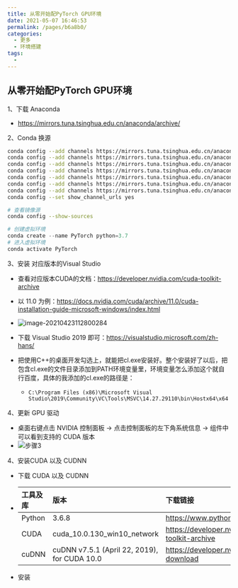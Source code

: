 ```yaml
---
title: 从零开始配PyTorch GPU环境
date: 2021-05-07 16:46:53
permalink: /pages/b6a8b0/
categories:
  - 更多
  - 环境搭建
tags:
  - 
---
```

## 从零开始配PyTorch GPU环境

1、下载 Anaconda 

- https://mirrors.tuna.tsinghua.edu.cn/anaconda/archive/

2、Conda 换源

```bash
conda config --add channels https://mirrors.tuna.tsinghua.edu.cn/anaconda/pkgs/free/
conda config --add channels https://mirrors.tuna.tsinghua.edu.cn/anaconda/pkgs/main/
conda config --add channels https://mirrors.tuna.tsinghua.edu.cn/anaconda/cloud/bioconda/
conda config --add channels https://mirrors.tuna.tsinghua.edu.cn/anaconda/cloud/menpo/
conda config --add channels https://mirrors.tuna.tsinghua.edu.cn/anaconda/cloud/conda-forge
conda config --add channels https://mirrors.tuna.tsinghua.edu.cn/anaconda/cloud/msys2/
conda config --add channels https://mirrors.tuna.tsinghua.edu.cn/anaconda/cloud/pytorch/
conda config --set show_channel_urls yes
```

```bash
# 查看镜像源
conda config --show-sources
```

```python
# 创建虚拟环境
conda create --name PyTorch python=3.7
# 进入虚拟环境
conda activate PyTorch
```

3、安装 对应版本的Visual Studio

- 查看对应版本CUDA的文档：https://developer.nvidia.com/cuda-toolkit-archive
- 以 11.0 为例：https://docs.nvidia.com/cuda/archive/11.0/cuda-installation-guide-microsoft-windows/index.html
- ![image-20210423112800284](https://muyun-blog-pic.oss-cn-shanghai.aliyuncs.com/picgo/image-20210423112800284.png)

- 下载 Visual Studio 2019 即可：https://visualstudio.microsoft.com/zh-hans/

- 把使用C++的桌面开发勾选上，就能把cl.exe安装好。整个安装好了以后，把包含cl.exe的文件目录添加到PATH环境变量里，环境变量怎么添加这个就自行百度，具体的我添加的cl.exe的路径是：

  - ```text
    C:\Program Files (x86)\Microsoft Visual Studio\2019\Community\VC\Tools\MSVC\14.27.29110\bin\Hostx64\x64
    ```

4、更新 GPU 驱动

- 桌面右键点击 NVIDIA 控制面板 -> 点击控制面板的左下角系统信息 -> 组件中可以看到支持的 CUDA 版本
- ![步骤3](https://muyun-blog-pic.oss-cn-shanghai.aliyuncs.com/2019/04/27/5cc414ba2f1f9.jpg#vwid=555&vhei=527)

4、安装CUDA 以及 CUDNN

- 下载 CUDA 以及 CUDNN

- | 工具及库 | 版本                                         | 下载链接                                          |
  | :------- | :------------------------------------------- | :------------------------------------------------ |
  | Python   | 3.6.8                                        | https://www.python.org/downloads/                 |
  | CUDA     | cuda_10.0.130_win10_network                  | https://developer.nvidia.com/cuda-toolkit-archive |
  | cuDNN    | cuDNN v7.5.1 (April 22, 2019), for CUDA 10.0 | https://developer.nvidia.com/rdp/cudnn-download   |

- 安装
